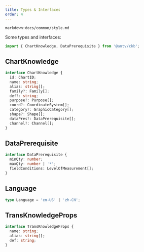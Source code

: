 ```yaml
---
title: Types & Interfaces
order: 4
---
```


`markdown:docs/common/style.md`



Some types and interfaces:

```js
import { ChartKnowledge, DataPrerequisite } from '@antv/ckb';
```

## ChartKnowledge

```ts
interface ChartKnowledge {
  id: ChartID;
  name: string;
  alias: string[];
  family?: Family[];
  def?: string;
  purpose?: Purpose[];
  coord?: CoordinateSystem[];
  category?: GraphicCategory[];
  shape?: Shape[];
  dataPres?: DataPrerequisite[];
  channel?: Channel[];
}
```

## DataPrerequisite

```ts
interface DataPrerequisite {
  minQty: number;
  maxQty: number | '*';
  fieldConditions: LevelOfMeasurement[];
}
```

## Language

```ts
type Language = 'en-US' | 'zh-CN';
```

## TransKnowledgeProps

```ts
interface TransKnowledgeProps {
  name: string;
  alias: string[];
  def: string;
}
```


